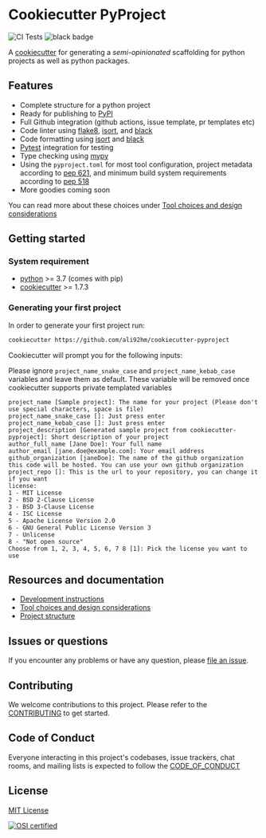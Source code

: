 # Cookiecutter PyProject

![CI Tests] ![black badge]

A [cookiecutter] for generating a _semi-opinionated_ scaffolding for python projects as well as python packages.

## Features

-   Complete structure for a python project
-   Ready for publishing to [PyPI]
-   Full Github integration (github actions, issue template, pr templates etc)
-   Code linter using [flake8], [isort], and [black]
-   Code formatting using [isort] and [black]
-   [Pytest] integration for testing
-   Type checking using [mypy]
-   Using the `pyproject.toml` for most tool configuration,
    project metadata according to [pep 621], and minimum build system requirements according to [pep 518]
-   More goodies coming soon

You can read more about these choices under [Tool choices and design considerations]

## Getting started

### System requirement

-   [python] >= 3.7 (comes with pip)
-   [cookiecutter] >= 1.7.3

### Generating your first project

In order to generate your first project run:

```bash
cookiecutter https://github.com/ali92hm/cookiecutter-pyproject
```

Cookiecutter will prompt you for the following inputs:

Please ignore `project_name_snake_case` and `project_name_kebab_case` variables and leave them as default. These variable will be removed once cookiecutter supports private templated variables

```no-highlight
project_name [Sample project]: The name for your project (Please don't use special characters, space is file)
project_name_snake_case []: Just press enter
project_name_kebab_case []: Just press enter
project_description [Generated sample project from cookiecutter-pyproject]: Short description of your project
author_full_name [Jane Doe]: Your full name
author_email [jane.doe@example.com]: Your email address
github_organization [janeDoe]: The name of the github organization this code will be hosted. You can use your own github organization
project_repo []: This is the url to your repository, you can change it if you want
license:
1 - MIT License
2 - BSD 2-Clause License
3 - BSD 3-Clause License
4 - ISC License
5 - Apache License Version 2.0
6 - GNU General Public License Version 3
7 - Unlicense
8 - "Not open source"
Choose from 1, 2, 3, 4, 5, 6, 7 8 [1]: Pick the license you want to use
```

## Resources and documentation

-   [Development instructions]
-   [Tool choices and design considerations]
-   [Project structure]

## Issues or questions

If you encounter any problems or have any question, please [file an issue].

## Contributing

We welcome contributions to this project. Please refer to the [CONTRIBUTING] to get started.

## Code of Conduct

Everyone interacting in this project's codebases, issue trackers,
chat rooms, and mailing lists is expected to follow the [CODE_OF_CONDUCT]

## License

[MIT License]

[![OSI certified][osi_certified]][mit license]

[ci tests]: https://github.com/ali92hm/cookiecutter-pyproject/actions/workflows/tests.yml/badge.svg
[black badge]: https://img.shields.io/badge/code%20style-black-000000.svg
[cookiecutter]: https://github.com/cookiecutter/cookiecutter
[file an issue]: https://github.com/ali92hm/cookiecutter-pyproject/issues
[contributing]: ./CONTRIBUTING.md
[development instructions]: ./docs/development-instructions
[tool choices and design considerations]: ./docs/tool-choices
[project structure]: ./docs/project-structure
[code_of_conduct]: ./CODE_OF_CONDUCT.md
[mit license]: http://opensource.org/licenses/MIT
[osi_certified]: https://opensource.org/trademarks/osi-certified/web/osi-certified-120x100.png
[python]: https://www.python.org/downloads/
[pypi]: https://pypi.org/
[isort]: https://pycqa.github.io/isort/
[black]: https://black.readthedocs.io/en/stable/
[flake8]: https://flake8.pycqa.org/en/latest/
[mypy]: https://mypy.readthedocs.io/en/stable/
[pytest]: https://docs.pytest.org/en/6.2.x/
[pep 518]: https://www.python.org/dev/peps/pep-0518/
[pep 621]: https://www.python.org/dev/peps/pep-0621/
